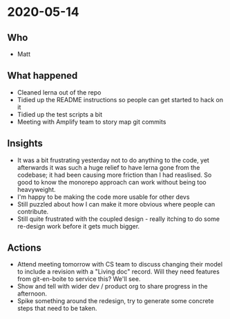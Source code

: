 # 2020-05-14

## Who

* Matt

## What happened

* Cleaned lerna out of the repo
* Tidied up the README instructions so people can get started to hack on it
* Tidied up the test scripts a bit
* Meeting with Amplify team to story map git commits

## Insights

* It was a bit frustrating yesterday not to do anything to the code, yet afterwards it was such a huge relief to have lerna gone from the codebase; it had been causing more friction than I had reaslised. So good to know the monorepo approach can work without being too heavyweight.
* I'm happy to be making the code more usable for other devs
* Still puzzled about how I can make it more obvious where people can contribute.
* Still quite frustrated with the coupled design - really itching to do some re-design work before it gets much bigger.

## Actions

* Attend meeting tomorrow with CS team to discuss changing their model to include a revision with a "Living doc" record. Will they need features from git-en-boite to service this? We'll see.
* Show and tell with wider dev / product org to share progress in the afternoon.
* Spike something around the redesign, try to generate some concrete steps that need to be taken.
